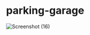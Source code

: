 # parking-garage


![Screenshot (16)](https://user-images.githubusercontent.com/123403914/219520482-1fee4f37-20cb-4fb6-b670-c4c2921052a7.png)
